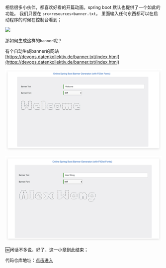 相信很多小伙伴，都喜欢好看的开篇动画。spring boot 默认也提供了一个如此的功能。
我们只要在 `src>resources>banner.txt`， 里面输入任何东西都可以在启动程序的时候在控制台看到；


![](assets/16fb48f1b62ee982.png)

那如何生成这样的`banner`呢？

有个自动生成banner的网站 [https://devops.datenkollektiv.de/banner.txt/index.html](https://devops.datenkollektiv.de/banner.txt/index.html)


![](assets/16fb4917fd7145ea.png)


![](assets/16fb4921bf36a00d.png)

🆗闲话不多说，好了，这一小章到此结束；

代码仓库地址：[点击进入](https://gitee.com/master2011zhao/knowledge)